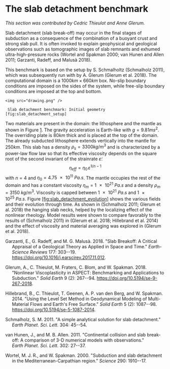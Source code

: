 # The slab detachment benchmark

*This section was contributed by Cedric Thieulot and Anne Glerum.*

Slab detachment (slab break-off) may occur in the final stages of subduction
as a consequence of the combination of a buoyant crust and strong slab pull.
It is often invoked to explain geophysical and geological observations such as
tomographic images of slab remnants and exhumed ultra-high-pressure rocks
(Wortel and Spakman 2000; van Hunen and Allen 2011; Garzanti, Radeff, and
Malus&agrave; 2018).

This benchmark is based on the setup by S. Schmalholtz (Schmalholz 2011),
which was subsequently run with by A. Glerum (Glerum et al. 2018). The
computational domain is a $1000 \si{km}\times 660 \si{km}$ box. No-slip
boundary conditions are imposed on the sides of the system, while free-slip
boundary conditions are imposed at the top and bottom.

```{figure-md} fig:slab_detachment_setup
<img src="drawing.png" />

 Slab detachment benchmark: Initial geometry [fig:slab_detachment_setup]
```

Two materials are present in the domain: the lithosphere and the mantle as
shown in Figure&nbsp;[1]. The gravity acceleration is Earth-like with
$g=9.81 \si{m}\si{s}^2$. The overriding plate is $80\si{km}$ thick and is
placed at the top of the domain. The already subducted lithosphere extends
vertically into the mantle for $250 \si{km}$. This slab has a density
$\rho_s=3300\si{kg}/\si{m}^3$ and is characterized by a power-law flow law so
that its effective viscosity depends on the square root of the second
invariant of the strainrate $\dot\varepsilon$:
$$\eta_{eff} = \eta_0 \, \dot\varepsilon^{1/n-1}$$ with $n=4$ and
$\eta_0=\SI{4.75e11}{Pa . s}$. The mantle occupies the rest of the domain and
has a constant viscosity $\eta_m=\SI{1e21}{Pa . s}$ and a density
$\rho_m=\SI{3150}{kg/m^3}$. Viscosity is capped between $\SI{1e21}{Pa . s}$
and $\SI{1e25}{Pa . s}$. Figure&nbsp;[\[fig:slab_detachment_evolution\]][2]
shows the various fields and their evolution through time. As shown in
(Schmalholz 2011; Glerum et al. 2018) the hanging slab necks, helped by the
localizing effect of the nonlinear rheology. Model results were shown to
compare favorably to the results of (Schmalholz 2011) in (Glerum et al. 2018;
Hillebrand et al. 2014) and the effect of viscosity and material averaging was
explored in (Glerum et al. 2018).

<div id="refs" class="references csl-bib-body hanging-indent">

<div id="ref-garm18" class="csl-entry">

Garzanti, E., G. Radeff, and M. G. Malus&agrave;. 2018. "Slab Breakoff:
A Critical Appraisal of a Geological Theory as Applied in Space and
Time." *Earth-Science Reviews* 177: 303--19.
<https://doi.org/10.1016/j.earscirev.2017.11.012>.

</div>

<div id="ref-gltf18" class="csl-entry">

Glerum, A., C. Thieulot, M. Fraters, C. Blom, and W. Spakman. 2018.
"Nonlinear Viscoplasticity in <span class="smallcaps">ASPECT</span>:
Benchmarking and Applications to Subduction." *Solid Earth* 9 (2):
267--94. <https://doi.org/10.5194/se-9-267-2018>.

</div>

<div id="ref-hitg14" class="csl-entry">

Hillebrand, B., C. Thieulot, T. Geenen, A. P. van den Berg, and W. Spakman.
2014. "Using the Level Set Method in Geodynamical Modeling of
Multi-Material Flows and Earth's Free Surface." *Solid Earth* 5
(2): 1087--98. <https://doi.org/10.5194/se-5-1087-2014>.

</div>

<div id="ref-schm11" class="csl-entry">

Schmalholz, S. M. 2011. "<span class="nocase">A simple analytical
solution for slab detachment</span>."
*Earth&nbsp;Planet.&nbsp;Sci.&nbsp;Lett.* 304: 45--54.

</div>

<div id="ref-vaal11" class="csl-entry">

van Hunen, J., and M. B. Allen. 2011. "<span class="nocase">Continental
collision and slab break-off: A comparison of 3-D numerical models with
observations</span>." *Earth&nbsp;Planet.&nbsp;Sci.&nbsp;Lett.* 302:
27--37.

</div>

<div id="ref-wosp00" class="csl-entry">

Wortel, M. J. R., and W. Spakman. 2000. "<span class="nocase">Subduction
and slab detachment in the Mediterranean-Carpathian region</span>."
*Science* 290: 1910--17.

</div>

</div>

  [1]: #fig:slab_detachment_setup
  [2]: #fig:slab_detachment_evolution
